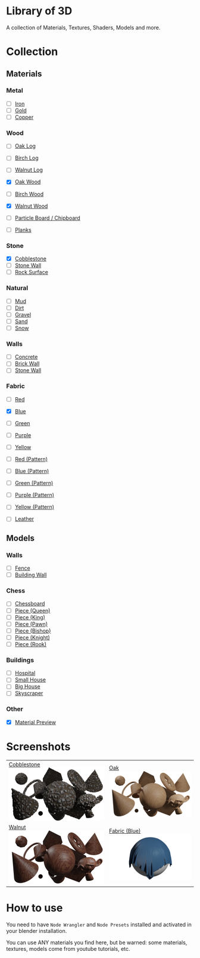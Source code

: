 # Library of 3D

A collection of Materials, Textures, Shaders, Models and more.

# Collection

## Materials

### Metal

- [ ] [Iron]()
- [ ] [Gold]()
- [ ] [Copper]()

### Wood

- [ ] [Oak Log]()
- [ ] [Birch Log]()
- [ ] [Walnut Log]()

- [x] [Oak Wood](materials/oak.blend)
- [ ] [Birch Wood]()
- [x] [Walnut Wood](materials/walnut.blend)

- [ ] [Particle Board / Chipboard]()
- [ ] [Planks]()

### Stone

- [x] [Cobblestone](materials/cobblestone.blend)
- [ ] [Stone Wall]()
- [ ] [Rock Surface]()

### Natural

- [ ] [Mud]()
- [ ] [Dirt]()
- [ ] [Gravel]()
- [ ] [Sand]()
- [ ] [Snow]()

### Walls

- [ ] [Concrete]()
- [ ] [Brick Wall]()
- [ ] [Stone Wall]()

### Fabric

- [ ] [Red]()
- [x] [Blue](materials/fabric_blue.blend)
- [ ] [Green]()
- [ ] [Purple]()
- [ ] [Yellow]()

- [ ] [Red (Pattern)]()
- [ ] [Blue (Pattern)]()
- [ ] [Green (Pattern)]()
- [ ] [Purple (Pattern)]()
- [ ] [Yellow (Pattern)]()

- [ ] [Leather]()

## Models

### Walls

- [ ] [Fence]()
- [ ] [Building Wall]()

### Chess

- [ ] [Chessboard]()
- [ ] [Piece (Queen)]()
- [ ] [Piece (King)]()
- [ ] [Piece (Pawn)]()
- [ ] [Piece (Bishop)]()
- [ ] [Piece (Knight)]()
- [ ] [Piece (Rook)]()

### Buildings

- [ ] [Hospital]()
- [ ] [Small House]()
- [ ] [Big House]()
- [ ] [Skyscraper]()

### Other

- [x] [Material Preview](models/material_preview.blend)

# Screenshots

|                                                                                           |                                                                                             |
| ----------------------------------------------------------------------------------------- | ------------------------------------------------------------------------------------------- |
| [Cobblestone](materials/cobblestone.blend)<BR>![cobblestone](screenshots/cobblestone.png) | [Oak](materials/oak.blend)<BR>![oak](screenshots/oak.png)                                   |
| [Walnut](materials/walnut.blend)<BR>![walnut](screenshots/walnut.png)                     | [Fabric (Blue)](materials/fabric_blue.blend)<BR>![cobblestone](screenshots/fabric_blue.png) |

# How to use

You need to have `Node Wrangler` and `Node Presets` installed and activated in your blender installation.

You can use ANY materials you find here, but be warned: some materials, textures, models come from youtube tutorials, etc.
